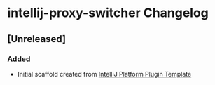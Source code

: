 <!-- Keep a Changelog guide -> https://keepachangelog.com -->

# intellij-proxy-switcher Changelog

## [Unreleased]
### Added
- Initial scaffold created from [IntelliJ Platform Plugin Template](https://github.com/JetBrains/intellij-platform-plugin-template)
